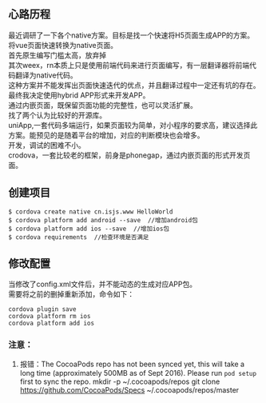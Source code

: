 ## 心路历程
  最近调研了一下各个native方案。目标是找一个快速将H5页面生成APP的方案。     
将vue页面快速转换为native页面。      
首先原生编写门槛太高，放弃掉         
其次weex，rn本质上只是使用前端代码来进行页面编写，有一层翻译器将前端代码翻译为native代码。      
这种方案并不能发挥出页面快速迭代的优点，并且翻译过程中一定还有坑的存在。      
最终我决定使用hybrid APP形式来开发APP。      
通过内嵌页面，既保留页面功能的完整性，也可以灵活扩展。      
找了两个认为比较好的开源库。      
uniApp,一套代码多端运行，如果页面较为简单，对小程序的要求高，建议选择此方案。能预见的是随着平台的增加，对应的判断模块也会增多。      
开发，调试的困难不小。      
crodova，一套比较老的框架，前身是phonegap，通过内嵌页面的形式开发页面。      

## 创建项目
```
$ cordova create native cn.isjs.www HelloWorld
$ cordova platform add android --save  //增加android包
$ cordova platform add ios --save  //增加ios包
$ cordova requirements  //检查环境是否满足
```

## 修改配置
当修改了config.xml文件后，并不能动态的生成对应APP包。      
需要将之前的删掉重新添加，命令如下：
```
cordova plugin save
cordova platform rm ios
cordova platform add ios
```    

### 注意：
1. 报错：The CocoaPods repo has not been synced yet, this will take a long time (approximately 500MB as of Sept 2016). Please run `pod setup` first to sync the repo.
mkdir -p ~/.cocoapods/repos
git clone https://github.com/CocoaPods/Specs ~/.cocoapods/repos/master

